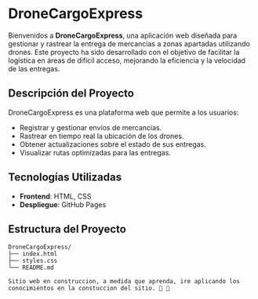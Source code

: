 # DroneCargoExpress

Bienvenidos a **DroneCargoExpress**, una aplicación web diseñada para gestionar y rastrear la entrega de mercancías a zonas apartadas utilizando drones. Este proyecto ha sido desarrollado con el objetivo de facilitar la logística en áreas de difícil acceso, mejorando la eficiencia y la velocidad de las entregas.

## Descripción del Proyecto

DroneCargoExpress es una plataforma web que permite a los usuarios:
- Registrar y gestionar envíos de mercancías.
- Rastrear en tiempo real la ubicación de los drones.
- Obtener actualizaciones sobre el estado de sus entregas.
- Visualizar rutas optimizadas para las entregas.

## Tecnologías Utilizadas

- **Frontend**: HTML, CSS
- **Despliegue**: GitHub Pages

## Estructura del Proyecto

```plaintext
DroneCargoExpress/
├── index.html
├── styles.css
└── README.md

Sitio web en construccion, a medida que aprenda, ire aplicando los conocimientos en la constuccion del sitio. 💚 🚀